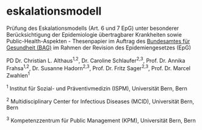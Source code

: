 # eskalationsmodell
Prüfung des Eskalationsmodells (Art. 6 und 7 EpG) unter besonderer Berücksichtigung der Epidemiologie übertragbarer Krankheiten sowie Public-Health-Aspekten - Thesenpapier im Auftrag des [Bundesamtes für Gesundheit (BAG)](https://www.bag.admin.ch) im Rahmen der Revision des Epidemiengesetzes (EpG)

PD Dr. Christian L. Althaus<sup>1,2</sup>, Dr. Caroline Schlaufer<sup>2,3</sup>, Prof. Dr. Annika Frahsa<sup>1,2</sup>, Dr. Susanne Hadorn<sup>2,3</sup>, Prof. Dr. Fritz Sager<sup>2,3</sup>, Prof. Dr. Marcel Zwahlen<sup>1</sup>

<sup>1</sup> Institut für Sozial- und Präventivmedizin (ISPM), Universität Bern, Bern

<sup>2</sup> Multidisciplinary Center for Infectious Diseases (MCID), Universität Bern, Bern

<sup>3</sup> Kompetenzzentrum für Public Management (KPM), Universität Bern, Bern
